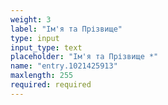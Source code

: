 ```yaml
---
weight: 3
label: "Ім'я та Прізвище"
type: input
input_type: text
placeholder: "Ім'я та Прізвище *"
name: "entry.1021425913"
maxlength: 255
required: required
---
```

